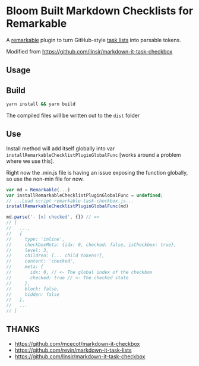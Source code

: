 # Bloom Built Markdown Checklists for Remarkable

A [remarkable](https://github.com/jonschlinkert/remarkable) plugin to turn GitHub-style [task lists](https://github.com/blog/1825-task-lists-in-all-markdown-documents) into parsable tokens.

Modified from <https://github.com/linsir/markdown-it-task-checkbox>

## Usage

## Build

```bash
yarn install && yarn build
```

The compiled files will be written out to the `dist` folder

## Use

Install method will add itself globally into var `installRemarkableChecklistPluginGlobalFunc` [works around a problem where we use this].

Right now the .min.js file is having an issue exposing the function globally, so use the non-min file for now.

```js
var md = Remarkable(...)
var installRemarkableChecklistPluginGlobalFunc = undefined;
// ...Load script remarkable-task-checkbox.js...
installRemarkableChecklistPluginGlobalFunc(md)

md.parse('- [x] checked', {}) // =>
// [
//   ...,
//   {
//     type: 'inline',
//     checkboxMeta: {idx: 0, checked: false, isCheckbox: true},
//     level: 3,
//     children: [... child tokens!],
//     content: 'checked',
//     meta: {
//       idx: 0, // <- The global index of the checkbox
//       checked: true // <- The checked state
//     },
//     block: false,
//     hidden: false
//   },
//   ...
// ]
```

## THANKS

- <https://github.com/mcecot/markdown-it-checkbox>
- <https://github.com/revin/markdown-it-task-lists>
- <https://github.com/linsir/markdown-it-task-checkbox>
